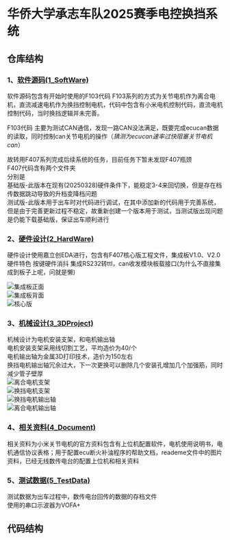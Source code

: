 # 华侨大学承志车队2025赛季电控换挡系统

## 仓库结构
### 1、[软件源码(1_SoftWare)](https://github.com/Saturday-365/E-Shift-CZCD/tree/master/1_SoftWare)
软件源码包含有开始时使用的F103代码 F103系列的方式为关节电机作为离合电机，直流减速电机作为换挡控制电机，代码中包含有小米电机控制代码，直流电机控制代码，当时换挡逻辑并未完善。  
  
F103代码 主要为测试CAN通信，发现一路CAN没法满足，既要完成ecucan数据的读取，同时控制can关节电机的操作（*猜测为ecucan速率过快阻塞关节电机can*）  
  
故转用F407系列完成后续系统的任务，目前任务下暂未发现F407瓶颈  
F407代码含有两个文件夹  
分别是   
基础版-此版本在现有(20250328)硬件条件下，能稳定3-4来回切换，但是存在档传数据跳动导致的升档变降档问题  
测试版-此版本用于出车时对代码进行调试，在其中添加新的代码用于完善系统，但是由于完善更新过程不稳定，故重新创建一个版本用于测试，当测试版出现问题是仍能下载基础版，保证出车顺利进行 
### 2、[硬件设计(2_HardWare)](https://github.com/Saturday-365/E-Shift-CZCD/tree/master/2_HardWare) 
硬件设计使用嘉立创EDA进行，包含有F407核心版工程文件，集成板V1.0、V2.0  
硬件特色 按键硬件消抖 集成RS232转ttl，can收发模块板载接口(为什么不直接集成到板子上呢，问就是懒) 

![集成板正面](/4_Document/photo/img1.jpg)  
![集成板背面](/4_Document/photo/img2.jpg)  
![核心版](/4_Document/photo/img3.jpg)  

### 3、[机械设计(3_3DProject)](https://github.com/Saturday-365/E-Shift-CZCD/tree/master/3_3DProject) 
机械设计为电机安装支架，和电机输出轴  
电机安装支架采用线切割工艺，平均造价为40/个  
电机输出轴为金属3D打印技术，造价为150左右  
换挡电机输出轴冗余过大，下一次更换可以删除几个安装孔增加几个加强筋，同时减少管子壁厚  
![离合电机支架](/4_Document/photo/img4.png)  
![换挡电机支架](/4_Document/photo/img5.png)  
![换挡电机输出轴](/4_Document/photo/img6.png)  
![离合电机输出轴](/4_Document/photo/img7.png) 

### 4、[相关资料(4_Document)](https://github.com/Saturday-365/E-Shift-CZCD/tree/master/4_Document) 
相关资料为小米关节电机的官方资料包含有上位机配置软件，电机使用说明书，电机通信协议表格；用于配置ecu断火补油程序的帮助文档，reademe文件中的图片资料，已经无线数传电台的配置上位机和相关资料

### 5、[测试数据(5_TestData)](https://github.com/Saturday-365/E-Shift-CZCD/tree/master/5_TestData) 
测试数据为出车过程中，数传电台回传的数据的存档文件  
使用的串口示波器为VOFA+

## 代码结构


<!-- 
#### 四级标题  
##### 五级标题  
###### 六级标题 
二、编辑基本语法  
1、字体格式强调
 我们可以使用下面的方式给我们的文本添加强调的效果
*强调*  (示例：斜体)  
 _强调_  (示例：斜体)  
**加重强调**  (示例：粗体)  
 __加重强调__ (示例：粗体)  
***特别强调*** (示例：粗斜体)  
___特别强调___  (示例：粗斜体)  
2、代码  
`<hello world>`  
3、代码块高亮  
```
@Override
protected void onDestroy() {
    EventBus.getDefault().unregister(this);
    super.onDestroy();
}
```  
4、表格 （建议在表格前空一行，否则可能影响表格无法显示）
 
 表头  | 表头  | 表头
 ---- | ----- | ------  
 单元格内容  | 单元格内容 | 单元格内容 
 单元格内容  | 单元格内容 | 单元格内容  
 
5、其他引用
图片  

链接  
[链接名称](https://www.baidu.com/)    
6、列表 
1. 项目1  
2. 项目2  
3. 项目3  
   * 项目1 （一个*号会显示为一个黑点，注意⚠️有空格，否则直接显示为*项目1） 
   * 项目2   
 
7、换行（建议直接在前一行后面补两个空格）
直接回车不能换行，  
可以在上一行文本后面补两个空格，  
这样下一行的文本就换行了。
或者就是在两行文本直接加一个空行。
也能实现换行效果，不过这个行间距有点大。  
 
8、引用
> 第一行引用文字  
> 第二行引用文字  
———————————————— -->